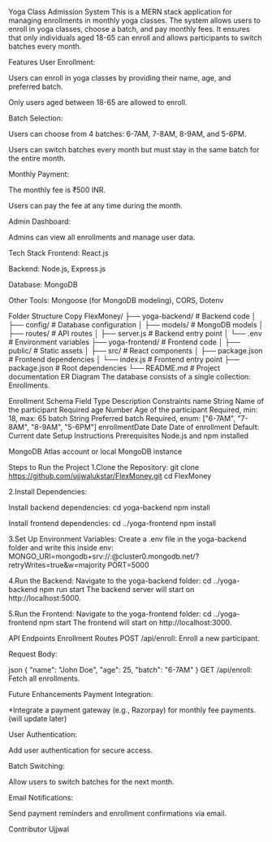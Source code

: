 Yoga Class Admission System
This is a MERN stack application for managing enrollments in monthly yoga classes. The system allows users to enroll in yoga classes, choose a batch, and pay monthly fees. It ensures that only individuals aged 18-65 can enroll and allows participants to switch batches every month.

Features
User Enrollment:

Users can enroll in yoga classes by providing their name, age, and preferred batch.

Only users aged between 18-65 are allowed to enroll.

Batch Selection:

Users can choose from 4 batches: 6-7AM, 7-8AM, 8-9AM, and 5-6PM.

Users can switch batches every month but must stay in the same batch for the entire month.

Monthly Payment:

The monthly fee is ₹500 INR.

Users can pay the fee at any time during the month.

Admin Dashboard:

Admins can view all enrollments and manage user data.

Tech Stack
Frontend: React.js

Backend: Node.js, Express.js

Database: MongoDB

Other Tools: Mongoose (for MongoDB modeling), CORS, Dotenv

Folder Structure
Copy
FlexMoney/
├── yoga-backend/               # Backend code
│   ├── config/                 # Database configuration
│   ├── models/                 # MongoDB models
│   ├── routes/                 # API routes
│   ├── server.js               # Backend entry point
│   └── .env                    # Environment variables
├── yoga-frontend/              # Frontend code
│   ├── public/                 # Static assets
│   ├── src/                    # React components
│   ├── package.json            # Frontend dependencies
│   └── index.js                # Frontend entry point
├── package.json                # Root dependencies
└── README.md                   # Project documentation
ER Diagram
The database consists of a single collection: Enrollments.

Enrollment Schema
Field	Type	Description	Constraints
name	String	Name of the participant	Required
age	Number	Age of the participant	Required, min: 18, max: 65
batch	String	Preferred batch	Required, enum: ["6-7AM", "7-8AM", "8-9AM", "5-6PM"]
enrollmentDate	Date	Date of enrollment	Default: Current date
Setup Instructions
Prerequisites
Node.js and npm installed

MongoDB Atlas account or local MongoDB instance

Steps to Run the Project
1.Clone the Repository:
git clone https://github.com/ujjwalukstar/FlexMoney.git
cd FlexMoney

2.Install Dependencies:

Install backend dependencies:
cd yoga-backend
npm install

Install frontend dependencies:
cd ../yoga-frontend
npm install

3.Set Up Environment Variables:
Create a .env file in the yoga-backend folder and write this inside env:
MONGO_URI=mongodb+srv://<username>:<password>@cluster0.mongodb.net/<dbname>?retryWrites=true&w=majority
PORT=5000

4.Run the Backend:
Navigate to the yoga-backend folder:
cd ../yoga-backend
npm run start
The backend server will start on http://localhost:5000.

5.Run the Frontend:
Navigate to the yoga-frontend folder:
cd ../yoga-frontend
npm start
The frontend will start on http://localhost:3000.

API Endpoints
Enrollment Routes
POST /api/enroll: Enroll a new participant.

Request Body:

json
{
  "name": "John Doe",
  "age": 25,
  "batch": "6-7AM"
}
GET /api/enroll: Fetch all enrollments.


Future Enhancements
Payment Integration:

*Integrate a payment gateway (e.g., Razorpay) for monthly fee payments.(will update later)

User Authentication:

Add user authentication for secure access.

Batch Switching:

Allow users to switch batches for the next month.

Email Notifications:

Send payment reminders and enrollment confirmations via email.

Contributor
Ujjwal
